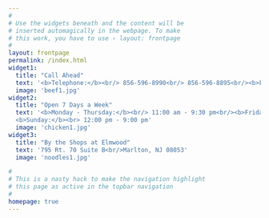 ```yaml
---
#
# Use the widgets beneath and the content will be
# inserted automagically in the webpage. To make
# this work, you have to use › layout: frontpage
#
layout: frontpage
permalink: /index.html
widget1:
  title: "Call Ahead"
  text: '<b>Telephone:</b><br/> 856-596-8990<br/> 856-596-8895<br/><b>Fax:</b><br/> 856-596-8944'
  image: 'beef1.jpg'
widget2:
  title: "Open 7 Days a Week"
  text: '<b>Monday - Thursday:</b><br/> 11:00 am - 9:30 pm<br/><b>Friday & Saturday:</b><br> 11:00 am - 10:30 pm<br/>
  <b>Sunday:</b><br> 12:00 pm - 9:00 pm'
  image: 'chicken1.jpg'
widget3:
  title: "By the Shops at Elmwood"
  text: '795 Rt. 70 Suite B<br/>Marlton, NJ 08053'
  image: 'noodles1.jpg'

#
# This is a nasty hack to make the navigation highlight
# this page as active in the topbar navigation
#
homepage: true
---
```

